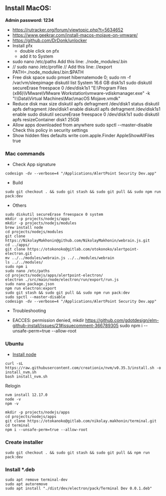 ## Install MacOS:
**Admin password: 1234**

* https://rutracker.org/forum/viewtopic.php?t=5634652
* https://www.geekrar.com/install-macos-mojave-on-vmware/
* https://github.com/DrDonk/unlocker
* Install pfx
    * double click on pfx
    * add it to System
* sudo nano /etc/paths
    Add this line:
    ./node_modules/.bin
* // sudo nano /etc/profile
    // Add this line:
    //export PATH=./node_modules/.bin:$PATH
* Free disk space
    sudo pmset hibernatemode 0; sudo rm -f /var/vm/sleepimage
    diskutil list
    System                  16.6 GB    disk1s1
    sudo diskutil secureErase freespace 0 /dev/disk1s1
    "E:\Program Files (x86)\VMware\VMware Workstation\vmware-vdiskmanager.exe" -k "l:\Data\Virtual Machines\Mac\macOS Mojave.vmdk"
* Reduce disk max size
	diskutil apfs defragment /dev/disk1 status
	diskutil apfs defragment /dev/disk1 enable
	diskutil apfs defragment /dev/disk1s1 enable
    sudo diskutil secureErase freespace 0 /dev/disk1s1
	sudo diskutil apfs resizeContainer disk1 25GB
* Allow apps downloaded from anywhere
    sudo spctl --master-disable
    Check this policy in security settings
* Show hidden files
    defaults write com.apple.Finder AppleShowAllFiles true

### Mac commands

* Check App signature
```
codesign -dv --verbose=4 "/Applications/AlertPoint Security Dev.app"
```
* Build
```
sudo git checkout . && sudo git stash && sudo git pull && sudo npm run pack:dev
```
* Others
```
sudo diskutil secureErase freespace 0 system
mkdir -p projects/nodejs/apps
mkdir -p projects/nodejs/modules
brew install node
cd projects/nodejs/modules
git clone https://NikolayMakhonin@github.com/NikolayMakhonin/webrain.js.git
cd ../apps/
git clone https://otokonoko@gitlab.com/otokonoko/alertpoint-electron.git
mv ../../modules/webrain.js ../../modules/webrain
ls ../../modules/
sudo npm i
sudo nano /etc/paths
cd projects/nodejs/apps/alertpoint-electron/
electron ./src/main/node/electron/run/export/run.js
sudo nano package.json
npm run electron:export
sudo git stash && sudo git pull && sudo npm run pack:dev
sudo spctl --master-disable
codesign -dv --verbose=4 "/Applications/AlertPoint Security Dev.app"
```
* Troubleshooting

* EACCES: permission denied, mkdir
https://github.com/gdotdesign/elm-github-install/issues/21#issuecomment-366789305
sudo npm i --unsafe-perm=true --allow-root

### Ubuntu

* [Install node](https://www.digitalocean.com/community/tutorials/how-to-install-node-js-on-ubuntu-18-04)
```
curl -sL https://raw.githubusercontent.com/creationix/nvm/v0.35.3/install.sh -o install_nvm.sh
bash install_nvm.sh
```
Relogin
```
nvm install 12.17.0
node -v
npm -v
```
```
mkdir -p projects/nodejs/apps
cd projects/nodejs/apps
git clone https://otokanoko@gitlab.com/nikolay.makhonin/terminal.git 
cd terminal
npm i --unsafe-perm=true --allow-root
```

### Create installer
```
sudo git checkout . && sudo git stash && sudo git pull && npm run pack:dev
```

### Install *.deb

```
sudo apt remove terminal-dev
sudo apt autoremove
sudo apt install "./dist/dev/electron/pack/Terminal Dev 0.0.1.deb"

```
